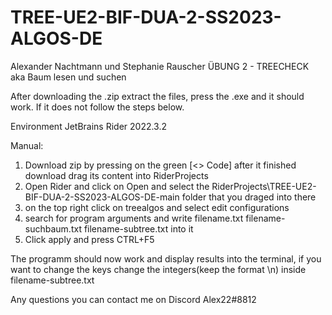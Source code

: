 # TREE-UE2-BIF-DUA-2-SS2023-ALGOS-DE


Alexander Nachtmann und Stephanie Rauscher ÜBUNG 2 - TREECHECK aka Baum lesen und suchen

After downloading the .zip extract the files, press the .exe and it should work. If it does not follow the steps below.

Environment JetBrains Rider 2022.3.2 

Manual:
1. Download zip by pressing on the green [<> Code] after it finished download drag its content into RiderProjects
2. Open Rider and click on Open and select the RiderProjects\TREE-UE2-BIF-DUA-2-SS2023-ALGOS-DE-main folder that you draged into there
3. on the top right click on treealgos and select edit configurations
4. search for program arguments and write filename.txt filename-suchbaum.txt filename-subtree.txt into it
5. Click apply and press CTRL+F5

The programm should now work and display results into the terminal, if you want to change the keys change the integers(keep the format \n) inside filename-subtree.txt


Any questions you can contact me on Discord Alex22#8812



